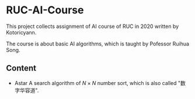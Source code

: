 # RUC-AI-Course

This project collects assignment of AI course of RUC in 2020 written by Kotoricyann.

The course is about basic AI algorithms, which is taught by Pofessor Ruihua Song.

## Content

* Astar
  A search algorithm of $N \times N$ number sort, which is also called "数字华容道".

